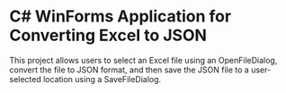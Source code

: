 # C# WinForms Application for Converting Excel to JSON #
This project allows users to select an Excel file using an OpenFileDialog, convert the file to JSON format, and then save the JSON file to a user-selected location using a SaveFileDialog.

